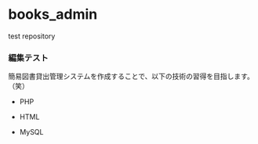books_admin
===========

test repository

### 編集テスト

簡易図書貸出管理システムを作成することで、以下の技術の習得を目指します。（笑） 

* PHP

* HTML

* MySQL
